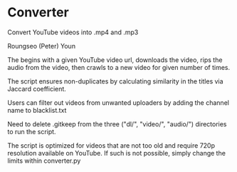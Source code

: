 # Converter
Convert YouTube videos into .mp4 and .mp3

Roungseo (Peter) Youn

The begins with a given YouTube video url, downloads the video, rips the audio from the video, then crawls to a new video for given number of times.

The script ensures non-duplicates by calculating similarity in the titles via Jaccard coefficient.

Users can filter out videos from unwanted uploaders by adding the channel name to blacklist.txt

Need to delete .gitkeep from the three ("dl/", "video/", "audio/") directories to run the script.

The script is optimized for videos that are not too old and require 720p resolution available on YouTube. If such is not possible, simply change the limits within converter.py
